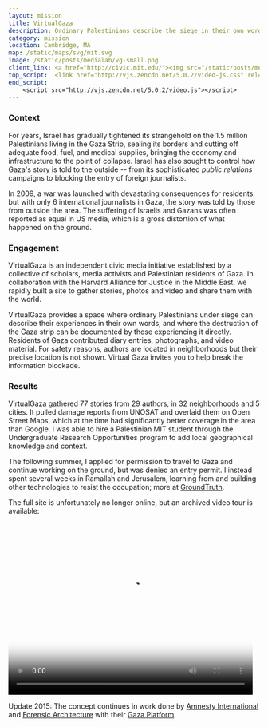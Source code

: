 ```yaml
---
layout: mission
title: VirtualGaza
description: Ordinary Palestinians describe the siege in their own words
category: mission
location: Cambridge, MA
map: /static/maps/svg/mit.svg
image: /static/posts/medialab/vg-small.png
client_link: <a href="http://civic.mit.edu/"><img src="/static/posts/medialab/civic-logo-bg.png" alt="MIT Center for Civic Media"></a>
top_script:  <link href="http://vjs.zencdn.net/5.0.2/video-js.css" rel="stylesheet">
end_script: |
    <script src="http://vjs.zencdn.net/5.0.2/video.js"></script>
---
```


### Context ###

For years, Israel has gradually tightened its strangehold on the 1.5 million Palestinians living in the Gaza Strip, sealing its borders and cutting off adequate food, fuel, and medical supplies, bringing the economy and infrastructure to the point of collapse. Israel has also sought to control how Gaza's story is told to the outside -- from its sophisticated *public relations* campaigns to blocking the entry of foreign journalists.

In 2009, a war was launched with devastating consequences for residents, but with only 6 international journalists in Gaza, the story was told by those from outside the area. The suffering of Israelis and Gazans was often reported as equal in US media, which is a gross distortion of what happened on the ground.

### Engagement ###

VirtualGaza is an independent civic media initiative established by a collective of scholars, media activists and Palestinian residents of Gaza. In collaboration with the Harvard Alliance for Justice in the Middle East, we rapidly built a site to gather stories, photos and video and share them with the world.

VirtualGaza provides a space where ordinary Palestinians under siege can describe their experiences in their own words, and where the destruction of the Gaza strip can be documented by those experiencing it directly. Residents of Gaza contributed diary entries, photographs, and video material. For safety reasons, authors are located in neighborhoods but their precise location is not shown. Virtual Gaza invites you to help break the information blockade.

### Results ###

VirtualGaza gathered 77 stories from 29 authors, in 32 neighborhoods and 5 cities. It pulled damage reports from UNOSAT and overlaid them on Open Street Maps, which at the time had significantly better coverage in the area than Google. I was able to hire a Palestinian MIT student through the Undergraduate Research Opportunities program to add local geographical knowledge and context.

The following summer, I applied for permission to travel to Gaza and continue working on the ground, but was denied an entry permit. I instead spent several weeks in Ramallah and Jerusalem, learning from and building other technologies to resist the occupation; more at [GroundTruth](/mission/groundtruth/).

The full site is unfortunately no longer online, but an archived video tour is available:
<video id="vg-video" class="video-js vjs-default-skin vjs-big-play-centered" controls width="490" height="360" data-setup="{}" poster="https://photos-1.dropbox.com/t/2/AAC60FvLXHh5bIt7b5u0hFOO2i5LxzXiSKep8Jq7woLlpA/12/23928/jpeg/1024x768/2/1446930000/0/2/video-tour-30sec.mov/CPi6ASABIAIgAyAEIAUgBygBKAIoBw/1wAxIUVXTAk1GxzFdN8hBIbupTm6pKN1675tfgEwSl4%2C4dEJcTAG32SoCjeUbUrmkUDu8_yGI0I74RQly8CFfzU?size=1280x960&amp;size_mode=2" src="https://www.dropbox.com/sm/hls_playlist/s/ush98pw21hmhfa1/video-tour-30sec.mov?secure_hash="><source src="https://www.dropbox.com/sm/hls_playlist/s/ush98pw21hmhfa1/video-tour-30sec.mov?secure_hash=" type="application/vnd.apple.mpegurl"></video>

Update 2015: The concept continues in work done by [Amnesty International](http://www.forensic-architecture.org) and [Forensic Architecture](http://www.forensic-architecture.org) with their [Gaza Platform](http://gazaplatform.amnesty.org).